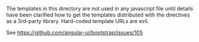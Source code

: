 The templates in this directory are not used in any javascript file until details have been clarified how to get the templates distributed with the directives as a 3rd-party library. Hard-coded template URLs are evil.

See https://github.com/angular-ui/bootstrap/issues/105